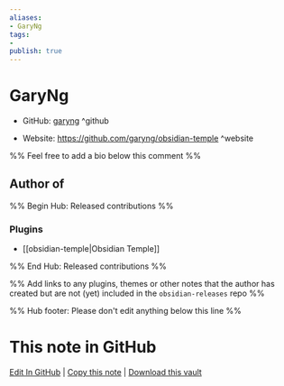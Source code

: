 ```yaml
---
aliases:
- GaryNg
tags:
- 
publish: true
---
```


# GaryNg

- GitHub: [garyng](https://github.com/garyng/) ^github
<!-- - Discord: `@` ^discord-->
- Website: <https://github.com/garyng/obsidian-temple> ^website
<!-- - [[Publish sites|Publish site]]: ^publish-->

%% Feel free to add a bio below this comment %%


## Author of

%% Begin Hub: Released contributions %%
### Plugins
- [[obsidian-temple|Obsidian Temple]]

%% End Hub: Released contributions %%

%% Add links to any plugins, themes or other notes that the author has created but are not (yet) included in the `obsidian-releases` repo %%

<!--
### Unlisted plugins
-->

<!--
### Others
-->

<!--
## Sponsor this author

- [[GitHub sponsors]]: [Sponsor @garyng on GitHub Sponsors](https://github.com/sponsors/garyng) ^github-sponsor
- [[Buy me a coffee]]: ^buy-me-a-coffee
- [[PayPal]]: ^paypal
- [[Patreon]]: ^patreon

-->

<!--
## Follow this author
-->

<!-- - [[YouTube Channels|On YouTube]]: <https://> ^youtube-->
<!-- - Twitter: <https://> ^twitter-->
<!-- - ... -->

%% Hub footer: Please don't edit anything below this line %%

# This note in GitHub

<span class="git-footer">[Edit In GitHub](https://github.dev/obsidian-community/obsidian-hub/blob/main/01%20-%20Community/People/garyng.md "git-hub-edit-note") | [Copy this note](https://raw.githubusercontent.com/obsidian-community/obsidian-hub/main/01%20-%20Community/People/garyng.md "git-hub-copy-note") | [Download this vault](https://github.com/obsidian-community/obsidian-hub/archive/refs/heads/main.zip "git-hub-download-vault") </span>
